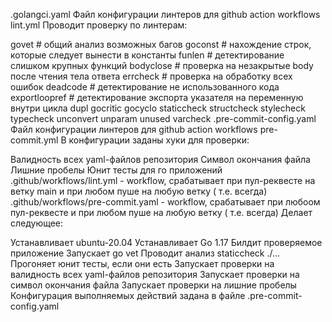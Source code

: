.golangci.yaml Файл конфигурации линтеров для github action workflows lint.yml Проводит проверку по линтерам:

govet # общий анализ возможных багов
goconst # нахождение строк, которые следует вынести в константы
funlen # детектирование слишком крупных функций
bodyclose # проверка на незакрытые body после чтения тела ответа
errcheck # проверка на обработку всех ошибок
deadcode # детектирование не использованного кода
exportloopref # детектирование экспорта указателя на переменную внутри цикла
dupl
gocritic
gocyclo
staticcheck
structcheck
stylecheck
typecheck
unconvert
unparam
unused
varcheck
.pre-commit-config.yaml Файл конфигурации линтеров для github action workflows pre-commit.yml В конфигурации заданы хуки для проверки:

Валидность всех yaml-файлов репозитория
Символ окончания файла
Лишние пробелы
Юнит тесты для го приложений
.github/workflows/lint.yml - workflow, срабатывает при пул-реквесте на ветку main и при любом пуше на любую ветку ( т.е. всегда)
.github/workflows/pre-commit.yaml - workflow, срабатывает при любоом пул-реквесте и при любом пуше на любую ветку ( т.е. всегда) Делает следующее:

Устанавливает ubuntu-20.04
Устанавливает Go 1.17
Билдит проверяемое приложение
Запускает go vet
Проводит анализ staticcheck ./...
Прогоняет юнит тесты, если они есть
Запускает проверки на валидность всех yaml-файлов репозитория
Запускает проверки на символ окончания файла
Запускает проверки на лишние пробелы Конфигурация выполняемых действий задана в файле .pre-commit-config.yaml
